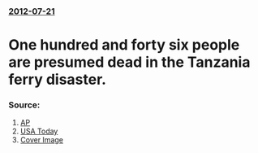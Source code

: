 ### [2012-07-21](/news/2012/07/21/index.md)

# One hundred and forty six people are presumed dead in the Tanzania ferry disaster. 




### Source:

1. [AP](http://www.google.com/hostednews/ap/article/ALeqM5hLLHnBsuesXt3XneB20-s7dscjaQ?docId=af292c32fbac47938e9e918c8f385e6b)
2. [USA Today](http://www.usatoday.com/news/world/story/2012-07-21/Tanzania-ferry-accident/56384652/1)
2. [Cover Image](http://i.usatoday.net/news/_photos/2012/07/21/146-presumed-dead-in-Tanzania-ferry-accident-OT1TEF2H-x.jpg)
